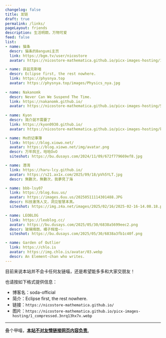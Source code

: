 ```yaml
---
changelog: false
title: 友链
draft: true
permalink: /links/
pageLayout: friends
description: 生活明朗，万物可爱
feed: false
list:
- name: 猫条
  descr: 猫条的Bangumi主页
  link: https://bgm.tv/user/nicostore
  avatar: https://nicostore-mathematica.github.io/picx-images-hosting/1_compressed.3nrq13hx7x.webp

- name: 菲兹克斯喵
  descr: Eclipse first, the rest nowhere.
  link: https://physnya.top
  avatar: https://physnya.top/images/Physics_nya.jpg
    
- name: Nakanomk
  descr: Never Can We Suspend The Time.
  link: https://nakanomk.github.io/
  avatar: https://nicostore-mathematica.github.io/picx-images-hosting/56832666.wint0l2qe.webp
    
- name: Kyon
  descr: 简介就不需要了
  link: https://kyon0930.github.io/
  avatar: https://nicostore-mathematica.github.io/picx-images-hosting/kyon的头像.pfdkuzl9g.webp

- name: Mo的记事簿
  link: https://blog.xiowo.net/
  avatar: https://blog.xiowo.net/img/avatar.png
  descr: 万年鸽王，哈哈OvO
  siteshot: https://bu.dusays.com/2024/11/09/672f779669ef8.jpg

- name: 港湾
  link: https://haru-lcy.github.io/
  avatar: https://s21.ax1x.com/2025/09/18/pVh5YLT.jpg
  descr: 無數次，無數次，我夢見了海

- name: bbb-lsy07
  link: https://blog.6uu.us/
  avatar: https://images.6uu.us/20250511114301488.JPG
  descr: 科技激荡人文，洞见智慧本真。
  siteshot: https://img.z4a.net/images/2025/02/16/2025-02-16-14.08.18.png

- name: LEOBLOG
  link: https://leoblog.cc/
  avatar: https://bu.dusays.com/2025/05/30/6838a5699eec2.png
  descr: 玻璃晴朗，橘子辉煌~✨
  siteshot: https://bu.dusays.com/2025/05/30/6838a3fb1c40f.png

- name: Garden of Outlier
  link: https://chlo.is
  avatar: https://img.chlo.is/avatar/03.webp
  descr: An Element-chan who writes.
---
```


目前来说本站并不会卡任何友链喵，还是希望能多多和大家交朋友！

也请按如下格式提供信息：

- 博客名：soda-official
- 简介：Eclipse first, the rest nowhere.
- 链接：``https://nicostore-mathematica.github.io/``
- 图片：``https://nicostore-mathematica.github.io/picx-images-hosting/1_compressed.3nrq13hx7x.webp``



---

叠个甲喵，<u>**本站不对友情链接网页内容负责.**</u>